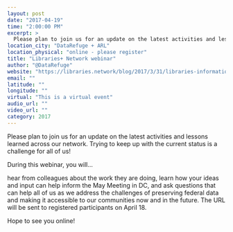 ```yaml
---
layout: post
date: "2017-04-19"
time: "2:00:00 PM"
excerpt: >
  Please plan to join us for an update on the latest activities and lessons learned across our network. Trying to keep up with the current ...
location_city: "DataRefuge + ARL"
location_physical: "online - please register"
title: "Libraries+ Network webinar"
author: "@DataRefuge"
website: "https://libraries.network/blog/2017/3/31/libraries-informational-update-webinar"
email: ""
latitude: ""
longitude: ""
virtual: "This is a virtual event"
audio_url: ""
video_url: ""
category: 2017
---
```


Please plan to join us for an update on the latest activities and lessons learned across our network. Trying to keep up with the current status is a challenge for all of us!

During this webinar, you will...

hear from colleagues about the work they are doing,
learn how your ideas and input can help inform the May Meeting in DC, and
ask questions that can help all of us as we address the challenges of preserving federal data and making it accessible to our communities now and in the future.
The URL will be sent to registered participants on April 18.

Hope to see you online!
